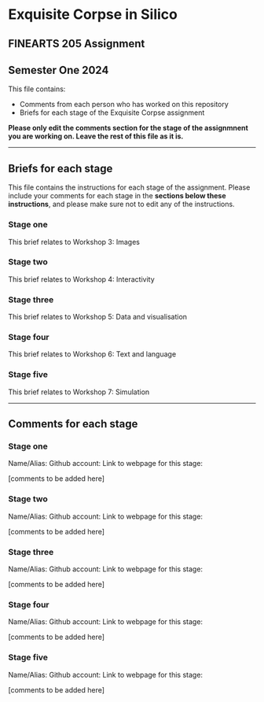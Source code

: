 # Exquisite Corpse in Silico
## FINEARTS 205 Assignment
## Semester One 2024


This file contains:
- Comments from each person who has worked on this repository
- Briefs for each stage of the Exquisite Corpse assignment

**Please only edit the comments section for the stage of the assignmnent you are working on. Leave the rest of this file as it is.**


*****
## Briefs for each stage

This file contains the instructions for each stage of the assignment. Please include your comments for each stage in the **sections below these instructions**, and please make sure not to edit any of the instructions.

### Stage one
This brief relates to Workshop 3: Images

### Stage two
This brief  relates to Workshop 4: Interactivity

### Stage three
This brief  relates to Workshop 5: Data and visualisation

### Stage four
This brief relates to Workshop 6: Text and language

### Stage five
This brief relates to Workshop 7: Simulation


*****
## Comments for each stage

### Stage one
Name/Alias:
Github account:
Link to webpage for this stage:

[comments to be added here]


### Stage two
Name/Alias:
Github account:
Link to webpage for this stage:

[comments to be added here]


### Stage three
Name/Alias:
Github account:
Link to webpage for this stage:

[comments to be added here]


### Stage four
Name/Alias:
Github account:
Link to webpage for this stage:

[comments to be added here]


### Stage five
Name/Alias:
Github account:
Link to webpage for this stage:

[comments to be added here]
